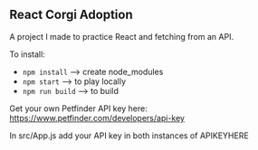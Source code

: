 ## React Corgi Adoption

A project I made to practice React and fetching from an API.

To install:

- `npm install` --> create node_modules
- `npm start` --> to play locally
- `npm run build` --> to build

Get your own Petfinder API key here: https://www.petfinder.com/developers/api-key

In src/App.js add your API key in both instances of APIKEYHERE
